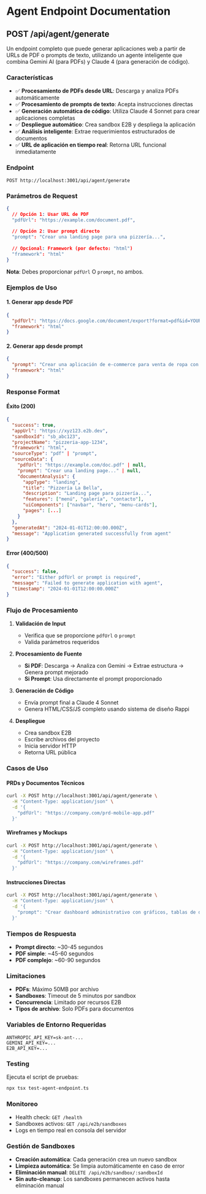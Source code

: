 # Agent Endpoint Documentation

## POST /api/agent/generate

Un endpoint completo que puede generar aplicaciones web a partir de URLs de PDF o prompts de texto, utilizando un agente inteligente que combina Gemini AI (para PDFs) y Claude 4 (para generación de código).

### Características

- ✅ **Procesamiento de PDFs desde URL**: Descarga y analiza PDFs automáticamente
- ✅ **Procesamiento de prompts de texto**: Acepta instrucciones directas
- ✅ **Generación automática de código**: Utiliza Claude 4 Sonnet para crear aplicaciones completas
- ✅ **Despliegue automático**: Crea sandbox E2B y despliega la aplicación
- ✅ **Análisis inteligente**: Extrae requerimientos estructurados de documentos
- ✅ **URL de aplicación en tiempo real**: Retorna URL funcional inmediatamente

### Endpoint

```
POST http://localhost:3001/api/agent/generate
```

### Parámetros de Request

```json
{
  // Opción 1: Usar URL de PDF
  "pdfUrl": "https://example.com/document.pdf",
  
  // Opción 2: Usar prompt directo
  "prompt": "Crear una landing page para una pizzería...",
  
  // Opcional: Framework (por defecto: "html")
  "framework": "html"
}
```

**Nota**: Debes proporcionar `pdfUrl` O `prompt`, no ambos.

### Ejemplos de Uso

#### 1. Generar app desde PDF

```json
{
  "pdfUrl": "https://docs.google.com/document/export?format=pdf&id=YOUR_DOC_ID",
  "framework": "html"
}
```

#### 2. Generar app desde prompt

```json
{
  "prompt": "Crear una aplicación de e-commerce para venta de ropa con carrito de compras, catálogo de productos y checkout. Usar colores modernos y diseño responsive.",
  "framework": "html"
}
```

### Response Format

#### Éxito (200)

```json
{
  "success": true,
  "appUrl": "https://xyz123.e2b.dev",
  "sandboxId": "sb_abc123",
  "projectName": "pizzeria-app-1234",
  "framework": "html",
  "sourceType": "pdf" | "prompt",
  "sourceData": {
    "pdfUrl": "https://example.com/doc.pdf" | null,
    "prompt": "Crear una landing page..." | null,
    "documentAnalysis": {
      "appType": "landing",
      "title": "Pizzería La Bella",
      "description": "Landing page para pizzería...",
      "features": ["menú", "galería", "contacto"],
      "uiComponents": ["navbar", "hero", "menu-cards"],
      "pages": [...]
    }
  },
  "generatedAt": "2024-01-01T12:00:00.000Z",
  "message": "Application generated successfully from agent"
}
```

#### Error (400/500)

```json
{
  "success": false,
  "error": "Either pdfUrl or prompt is required",
  "message": "Failed to generate application with agent",
  "timestamp": "2024-01-01T12:00:00.000Z"
}
```

### Flujo de Procesamiento

1. **Validación de Input**
   - Verifica que se proporcione `pdfUrl` o `prompt`
   - Valida parámetros requeridos

2. **Procesamiento de Fuente**
   - **Si PDF**: Descarga → Analiza con Gemini → Extrae estructura → Genera prompt mejorado
   - **Si Prompt**: Usa directamente el prompt proporcionado

3. **Generación de Código**
   - Envía prompt final a Claude 4 Sonnet
   - Genera HTML/CSS/JS completo usando sistema de diseño Rappi

4. **Despliegue**
   - Crea sandbox E2B
   - Escribe archivos del proyecto
   - Inicia servidor HTTP
   - Retorna URL pública

### Casos de Uso

#### PRDs y Documentos Técnicos
```bash
curl -X POST http://localhost:3001/api/agent/generate \
  -H "Content-Type: application/json" \
  -d '{
    "pdfUrl": "https://company.com/prd-mobile-app.pdf"
  }'
```

#### Wireframes y Mockups
```bash
curl -X POST http://localhost:3001/api/agent/generate \
  -H "Content-Type: application/json" \
  -d '{
    "pdfUrl": "https://company.com/wireframes.pdf"
  }'
```

#### Instrucciones Directas
```bash
curl -X POST http://localhost:3001/api/agent/generate \
  -H "Content-Type: application/json" \
  -d '{
    "prompt": "Crear dashboard administrativo con gráficos, tablas de datos y panel de control. Usar tema oscuro y colores azules."
  }'
```

### Tiempos de Respuesta

- **Prompt directo**: ~30-45 segundos
- **PDF simple**: ~45-60 segundos  
- **PDF complejo**: ~60-90 segundos

### Limitaciones

- **PDFs**: Máximo 50MB por archivo
- **Sandboxes**: Timeout de 5 minutos por sandbox
- **Concurrencia**: Limitado por recursos E2B
- **Tipos de archivo**: Solo PDFs para documentos

### Variables de Entorno Requeridas

```env
ANTHROPIC_API_KEY=sk-ant-...
GEMINI_API_KEY=...
E2B_API_KEY=...
```

### Testing

Ejecuta el script de pruebas:

```bash
npx tsx test-agent-endpoint.ts
```

### Monitoreo

- Health check: `GET /health`
- Sandboxes activos: `GET /api/e2b/sandboxes`
- Logs en tiempo real en consola del servidor

### Gestión de Sandboxes

- **Creación automática**: Cada generación crea un nuevo sandbox
- **Limpieza automática**: Se limpia automáticamente en caso de error
- **Eliminación manual**: `DELETE /api/e2b/sandbox/:sandboxId`
- **Sin auto-cleanup**: Los sandboxes permanecen activos hasta eliminación manual
